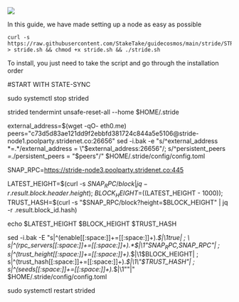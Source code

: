 ![](https://i.yapx.ru/RTuEU.jpg)


In this guide, we have made setting up a node as easy as possible

    curl -s https://raw.githubusercontent.com/StakeTake/guidecosmos/main/stride/STRIDE/stride > stride.sh && chmod +x stride.sh && ./stride.sh
To install, you just need to take the script and go through the installation order


#START WITH STATE-SYNC

sudo systemctl stop strided

strided tendermint unsafe-reset-all --home $HOME/.stride

external_address=$(wget -qO- eth0.me)
peers="c73d5d83ae121dd9f2ebbfd381724c844a5e5106@stride-node1.poolparty.stridenet.co:26656"
sed -i.bak -e "s/^external_address *=.*/external_address = \"$external_address:26656\"/; s/^persistent_peers *=.*/persistent_peers = \"$peers\"/" $HOME/.stride/config/config.toml

SNAP_RPC=https://stride-node3.poolparty.stridenet.co:445

LATEST_HEIGHT=$(curl -s $SNAP_RPC/block | jq -r .result.block.header.height); \
BLOCK_HEIGHT=$((LATEST_HEIGHT - 1000)); \
TRUST_HASH=$(curl -s "$SNAP_RPC/block?height=$BLOCK_HEIGHT" | jq -r .result.block_id.hash)

echo $LATEST_HEIGHT $BLOCK_HEIGHT $TRUST_HASH

sed -i.bak -E "s|^(enable[[:space:]]+=[[:space:]]+).*$|\1true| ; \
s|^(rpc_servers[[:space:]]+=[[:space:]]+).*$|\1\"$SNAP_RPC,$SNAP_RPC\"| ; \
s|^(trust_height[[:space:]]+=[[:space:]]+).*$|\1$BLOCK_HEIGHT| ; \
s|^(trust_hash[[:space:]]+=[[:space:]]+).*$|\1\"$TRUST_HASH\"| ; \
s|^(seeds[[:space:]]+=[[:space:]]+).*$|\1\"\"|" $HOME/.stride/config/config.toml

sudo systemctl restart strided
